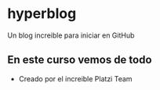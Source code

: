 # hyperblog
Un blog increible para iniciar en GitHub

## En este curso vemos de todo

* Creado por el increible Platzi Team